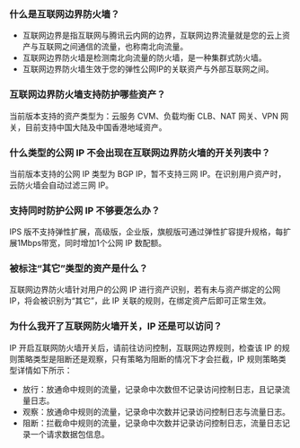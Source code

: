 ### 什么是互联网边界防火墙？
- 互联网边界是指互联网与腾讯云内网的边界，互联网边界流量就是您的云上资产与互联网之间通信的流量，也称南北向流量。
- 互联网边界防火墙是检测南北向流量的防火墙，是一种集群式防火墙。
- 互联网边界防火墙生效于您的弹性公网IP的关联资产与外部互联网之间。

### 互联网边界防火墙支持防护哪些资产？
当前版本支持的资产类型为：云服务 CVM、负载均衡 CLB、NAT 网关、VPN 网关，目前支持中国大陆及中国香港地域资产。

### 什么类型的公网 IP 不会出现在互联网边界防火墙的开关列表中？	
当前版本支持的公网 IP 类型为 BGP IP，暂不支持三网 IP。在识别用户资产时，云防火墙会自动过滤三网 IP。

### 支持同时防护公网 IP 不够要怎么办？
IPS 版不支持弹性扩展，高级版，企业版，旗舰版可通过弹性扩容提升规格，每扩展1Mbps带宽，同时增加1个公网 IP 数配额。

### 被标注“其它”类型的资产是什么？	
互联网边界防火墙针对用户的公网 IP 进行资产识别，若有未与资产绑定的公网 IP，将会被识别为“其它”，此 IP 关联的规则，在绑定资产后即可正常生效。

### 为什么我开了互联网防火墙开关，IP 还是可以访问？
IP 开启互联网防火墙开关后，请前往访问控制，互联网边界规则，检查该 IP 的规则策略类型是阻断还是观察，只有策略为阻断的情况下才会拦截，IP 规则策略类型详情如下所示：
- 放行：放通命中规则的流量，记录命中次数但不记录访问控制日志，且记录流量日志。
- 观察：放通命中规则的流量，记录命中次数并记录访问控制日志与流量日志。
- 阻断：拦截命中规则的流量，记录命中次数并记录访问控制日志，流量日志记录一个请求数据包信息。
